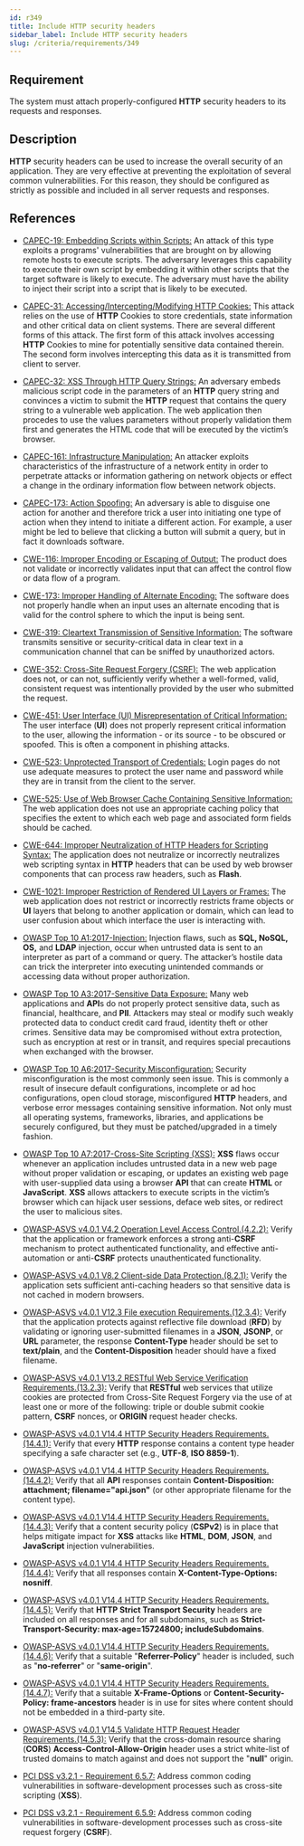 ```yaml
---
id: r349
title: Include HTTP security headers
sidebar_label: Include HTTP security headers
slug: /criteria/requirements/349
---
```


## Requirement

The system must attach properly-configured
**HTTP** security headers
to its requests and responses.

## Description

**HTTP** security headers can be used
to increase the overall security of an application.
They are very effective
at preventing the exploitation
of several common vulnerabilities.
For this reason,
they should be configured
as strictly as possible
and included in all server requests
and responses.

## References

- [CAPEC-19: Embedding Scripts within Scripts:](https://capec.mitre.org/data/definitions/19.html)
  An attack of this type exploits a programs' vulnerabilities
  that are brought on by allowing remote hosts
  to execute scripts.
  The adversary leverages this capability
  to execute their own script
  by embedding it within other scripts
  that the target software is likely to execute.
  The adversary must have the ability to inject their script
  into a script that is likely to be executed.

- [CAPEC-31: Accessing/Intercepting/Modifying HTTP Cookies:](https://capec.mitre.org/data/definitions/31.html)
  This attack relies on the use of **HTTP** Cookies
  to store credentials,
  state information
  and other critical data on client systems.
  There are several different forms of this attack.
  The first form of this attack
  involves accessing **HTTP** Cookies
  to mine for potentially sensitive data
  contained therein.
  The second form involves
  intercepting this data
  as it is transmitted from client to server.

- [CAPEC-32: XSS Through HTTP Query Strings:](https://capec.mitre.org/data/definitions/32.html)
  An adversary embeds malicious script code
  in the parameters of an **HTTP** query string
  and convinces a victim
  to submit the **HTTP** request that contains the query string
  to a vulnerable web application.
  The web application then procedes
  to use the values parameters
  without properly validation them first
  and generates the HTML code
  that will be executed by the victim’s browser.

- [CAPEC-161: Infrastructure Manipulation:](https://capec.mitre.org/data/definitions/161.html)
  An attacker exploits characteristics
  of the infrastructure of a network entity
  in order to perpetrate attacks
  or information gathering on network objects
  or effect a change in the ordinary information flow
  between network objects.

- [CAPEC-173: Action Spoofing:](https://capec.mitre.org/data/definitions/173.html)
  An adversary is able to
  disguise one action for another
  and therefore trick a user into initiating one type of action
  when they intend to initiate a different action.
  For example,
  a user might be led to believe that clicking a button
  will submit a query,
  but in fact it downloads software.

- [CWE-116: Improper Encoding or Escaping of Output:](https://cwe.mitre.org/data/definitions/116.html)
  The product does not validate
  or incorrectly validates input
  that can affect the control flow
  or data flow of a program.

- [CWE-173: Improper Handling of Alternate Encoding:](https://cwe.mitre.org/data/definitions/173.html)
  The software does not properly handle
  when an input uses an alternate encoding
  that is valid for the control sphere
  to which the input is being sent.

- [CWE-319: Cleartext Transmission of Sensitive Information:](https://cwe.mitre.org/data/definitions/319.html)
  The software transmits sensitive
  or security-critical data in clear text
  in a communication channel that
  can be sniffed by unauthorized actors.

- [CWE-352: Cross-Site Request Forgery (CSRF):](https://cwe.mitre.org/data/definitions/352.html)
  The web application does not,
  or can not,
  sufficiently verify whether a well-formed, valid,
  consistent request was intentionally provided
  by the user who submitted the request.

- [CWE-451: User Interface (UI) Misrepresentation of Critical Information:](https://cwe.mitre.org/data/definitions/451.html)
  The user interface (**UI**)
  does not properly represent critical information to the user,
  allowing the information - or its source -
  to be obscured or spoofed.
  This is often a component in phishing attacks.

- [CWE-523: Unprotected Transport of Credentials:](https://cwe.mitre.org/data/definitions/523.html)
  Login pages do not use adequate measures
  to protect the user name and password
  while they are in transit
  from the client to the server.

- [CWE-525: Use of Web Browser Cache Containing Sensitive Information:](https://cwe.mitre.org/data/definitions/525.html)
  The web application
  does not use an appropriate caching policy
  that specifies the extent to which each web page
  and associated form fields should be cached.

- [CWE-644: Improper Neutralization of HTTP Headers for Scripting Syntax:](https://cwe.mitre.org/data/definitions/644.html)
  The application does not neutralize
  or incorrectly neutralizes web scripting syntax
  in **HTTP** headers
  that can be used by web browser components
  that can process raw headers,
  such as **Flash**.

- [CWE-1021: Improper Restriction of Rendered UI Layers or Frames:](https://cwe.mitre.org/data/definitions/1021.html)
  The web application
  does not restrict or incorrectly restricts frame objects
  or **UI** layers that belong
  to another application or domain,
  which can lead to user confusion
  about which interface
  the user is interacting with.

- [OWASP Top 10 A1:2017-Injection:](https://owasp.org/www-project-top-ten/OWASP_Top_Ten_2017/Top_10-2017_A1-Injection)
  Injection flaws,
  such as **SQL, NoSQL, OS,** and **LDAP** injection,
  occur when untrusted data is sent
  to an interpreter
  as part of a command or query.
  The attacker’s hostile data
  can trick the interpreter
  into executing unintended commands
  or accessing data
  without proper authorization.

- [OWASP Top 10 A3:2017-Sensitive Data Exposure:](https://owasp.org/www-project-top-ten/OWASP_Top_Ten_2017/Top_10-2017_A3-Sensitive_Data_Exposure)
  Many web applications and **API**s
  do not properly protect sensitive data,
  such as financial, healthcare, and **PII**.
  Attackers may steal or modify
  such weakly protected data
  to conduct credit card fraud,
  identity theft or other crimes.
  Sensitive data may be compromised
  without extra protection,
  such as encryption at rest or in transit,
  and requires special precautions
  when exchanged with the browser.

- [OWASP Top 10 A6:2017-Security Misconfiguration:](https://owasp.org/www-project-top-ten/OWASP_Top_Ten_2017/Top_10-2017_A6-Security_Misconfiguration)
  Security misconfiguration
  is the most commonly seen issue.
  This is commonly a result of insecure default configurations,
  incomplete or ad hoc configurations,
  open cloud storage,
  misconfigured **HTTP** headers,
  and verbose error messages
  containing sensitive information.
  Not only must all operating systems,
  frameworks, libraries,
  and applications be securely configured,
  but they must be patched/upgraded in a timely fashion.

- [OWASP Top 10 A7:2017-Cross-Site Scripting (XSS):](https://owasp.org/www-project-top-ten/OWASP_Top_Ten_2017/Top_10-2017_A7-Cross-Site_Scripting_(XSS))
  **XSS** flaws occur whenever an application
  includes untrusted data
  in a new web page without proper validation
  or escaping,
  or updates an existing web page
  with user-supplied data using a browser **API**
  that can create **HTML** or **JavaScript**.
  **XSS** allows attackers
  to execute scripts in the victim’s browser
  which can hijack user sessions,
  deface web sites,
  or redirect the user to malicious sites.

- [OWASP-ASVS v4.0.1 V4.2 Operation Level Access Control.(4.2.2):](https://owasp.org/www-pdf-archive/OWASP_Application_Security_Verification_Standard_4.0-en.pdf)
  Verify that the application
  or framework enforces
  a strong anti-**CSRF** mechanism
  to protect authenticated functionality,
  and effective anti-automation
  or anti-**CSRF** protects unauthenticated functionality.

- [OWASP-ASVS v4.0.1 V8.2 Client-side Data Protection.(8.2.1):](https://owasp.org/www-pdf-archive/OWASP_Application_Security_Verification_Standard_4.0-en.pdf)
  Verify the application
  sets sufficient anti-caching headers
  so that sensitive data is not cached
  in modern browsers.

- [OWASP-ASVS v4.0.1 V12.3 File execution Requirements.(12.3.4):](https://owasp.org/www-pdf-archive/OWASP_Application_Security_Verification_Standard_4.0-en.pdf)
  Verify that the application protects
  against reflective file download (**RFD**)
  by validating or ignoring user-submitted filenames in a **JSON**,
  **JSONP**, or **URL** parameter,
  the response **Content-Type** header should be set
  to **text/plain**,
  and the **Content-Disposition** header
  should have a fixed filename.

- [OWASP-ASVS v4.0.1 V13.2 RESTful Web Service Verification Requirements.(13.2.3):](https://owasp.org/www-pdf-archive/OWASP_Application_Security_Verification_Standard_4.0-en.pdf)
  Verify that **RESTful** web services
  that utilize cookies are protected
  from Cross-Site Request Forgery via the use of at least one
  or more of the following:
  triple or double submit cookie pattern,
  **CSRF** nonces,
  or **ORIGIN** request header checks.

- [OWASP-ASVS v4.0.1 V14.4 HTTP Security Headers Requirements.(14.4.1):](https://owasp.org/www-pdf-archive/OWASP_Application_Security_Verification_Standard_4.0-en.pdf)
  Verify that every **HTTP** response
  contains a content type header
  specifying a safe character set
  (e.g., **UTF-8**, **ISO 8859-1**).

- [OWASP-ASVS v4.0.1 V14.4 HTTP Security Headers Requirements.(14.4.2):](https://owasp.org/www-pdf-archive/OWASP_Application_Security_Verification_Standard_4.0-en.pdf)
  Verify that all **API** responses
  contain **Content-Disposition: attachment; filename="api.json"**
  (or other appropriate filename
  for the content type).

- [OWASP-ASVS v4.0.1 V14.4 HTTP Security Headers Requirements.(14.4.3):](https://owasp.org/www-pdf-archive/OWASP_Application_Security_Verification_Standard_4.0-en.pdf)
  Verify that a content security policy (**CSPv2**)
  is in place that helps mitigate impact
  for **XSS** attacks like
  **HTML**, **DOM**, **JSON**,
  and **JavaScript** injection vulnerabilities.

- [OWASP-ASVS v4.0.1 V14.4 HTTP Security Headers Requirements.(14.4.4):](https://owasp.org/www-pdf-archive/OWASP_Application_Security_Verification_Standard_4.0-en.pdf)
  Verify that all responses
  contain **X-Content-Type-Options: nosniff**.

- [OWASP-ASVS v4.0.1 V14.4 HTTP Security Headers Requirements.(14.4.5):](https://owasp.org/www-pdf-archive/OWASP_Application_Security_Verification_Standard_4.0-en.pdf)
  Verify that **HTTP Strict Transport Security** headers
  are included on all responses and for all subdomains,
  such as **Strict-Transport-Security: max-age=15724800; includeSubdomains**.

- [OWASP-ASVS v4.0.1 V14.4 HTTP Security Headers Requirements.(14.4.6):](https://owasp.org/www-pdf-archive/OWASP_Application_Security_Verification_Standard_4.0-en.pdf)
  Verify that a suitable "**Referrer-Policy**" header
  is included,
  such as "**no-referrer**" or "**same-origin**".

- [OWASP-ASVS v4.0.1 V14.4 HTTP Security Headers Requirements.(14.4.7):](https://owasp.org/www-pdf-archive/OWASP_Application_Security_Verification_Standard_4.0-en.pdf)
  Verify that a suitable **X-Frame-Options** or
  **Content-Security-Policy: frame-ancestors** header
  is in use for sites
  where content should not be embedded
  in a third-party site.

- [OWASP-ASVS v4.0.1 V14.5 Validate HTTP Request Header Requirements.(14.5.3):](https://owasp.org/www-pdf-archive/OWASP_Application_Security_Verification_Standard_4.0-en.pdf)
  Verify that the cross-domain resource sharing (**CORS**)
  **Access-Control-Allow-Origin** header
  uses a strict white-list
  of trusted domains to match against
  and does not support the "**null**" origin.

- [PCI DSS v3.2.1 - Requirement 6.5.7:](https://www.pcisecuritystandards.org/documents/PCI_DSS_v3-2-1.pdf)
  Address common coding vulnerabilities
  in software-development processes
  such as cross-site scripting (**XSS**).

- [PCI DSS v3.2.1 - Requirement 6.5.9:](https://www.pcisecuritystandards.org/documents/PCI_DSS_v3-2-1.pdf)
  Address common coding vulnerabilities
  in software-development processes
  such as cross-site request forgery (**CSRF**).
